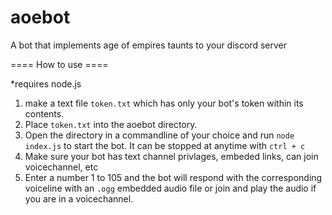 # aoebot
A bot that implements age of empires taunts to your discord server

==== How to use ====

\*requires node.js

1. make a text file `token.txt` which has only your bot's token within its contents.
2. Place `token.txt` into the aoebot directory.
3. Open the directory in a commandline of your choice and run `node index.js` to start the bot. It can be stopped at anytime with `ctrl + c`
4. Make sure your bot has text channel privlages, embeded links, can join voicechannel, etc
5. Enter a number 1 to 105 and the bot will respond with the corresponding voiceline with an `.ogg` embedded audio file or join and play the audio if you are in a voicechannel.
